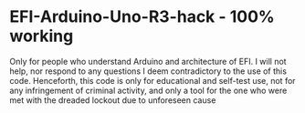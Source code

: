 # EFI-Arduino-Uno-R3-hack - 100% working
Only for people who understand Arduino and architecture of EFI. I will not help, nor respond to any questions I deem contradictory to the use of this code. Henceforth, this code is only for educational and self-test use, not for any infringement of criminal activity, and only a tool for the one who were met with the dreaded lockout due to unforeseen cause 
